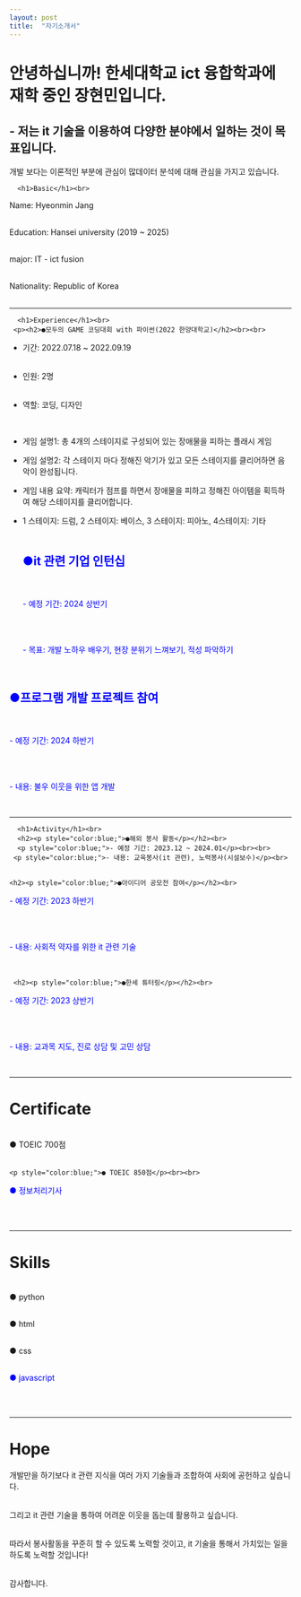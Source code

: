 ```yaml
---
layout: post
title:  "자기소개서"
---
```


# 안녕하십니까! 한세대학교 ict 융합학과에 재학 중인 장현민입니다.
## - 저는 it 기술을 이용하여 다양한 분야에서 일하는 것이 목표입니다.
개발 보다는 이론적인 부분에 관심이 많데이터 분석에 대해 관심을 가지고 있습니다.

<DOCTYPE html>
  <html>
    <head>
    </head>
    <body>
      
      
      <h1>Basic</h1><br>
<p>Name: Hyeonmin Jang<br><br>


Education: Hansei university (2019 ~ 2025)<br><br>


major: IT - ict fusion<br><br>


  Nationality: Republic of Korea<br><br></p>

<hr>

      <h1>Experience</h1><br>
     <p><h2>●모두의 GAME 코딩대회 with 파이썬(2022 한양대학교)</h2><br><br>
- 기간: 2022.07.18 ~ 2022.09.19<br><br>
- 인원: 2명<br><br>
- 역할: 코딩, 디자인</p><br>
- 게임 설명1: 총 4개의 스테이지로 구성되어 있는 장애물을 피하는 플래시 게임<br>
- 게임 설명2: 각 스테이지 마다 정해진 악기가 있고 모든 스테이지를 클리어하면 음악이 완성됩니다.<br>
- 게임 내용 요약: 캐릭터가 점프를 하면서 장애물을 피하고 정해진 아이템을 획득하여 해당 스테이지를 클리어합니다.<br>
- 1 스테이지: 드럼, 2 스테이지: 베이스, 3 스테이지: 피아노, 4스테이지: 기타<br><br>


    <h2><p style="color:blue;">●it 관련 기업 인턴십</p></h2><br>
    <p style="color:blue;">- 예정 기간: 2024 상반기</p><br><br>
    <p style="color:blue;"> - 목표: 개발 노하우 배우기, 현장 분위기 느껴보기, 적성 파악하기</p><br>

  
<h2><p style="color:blue;">●프로그램 개발 프로젝트 참여</p></h2><br>
<p style="color:blue;">- 예정 기간: 2024 하반기</p><br><br>
<p style="color:blue;">- 내용: 불우 이웃을 위한 앱 개발</p><br>

 <hr>

      <h1>Activity</h1><br>      
      <h2><p style="color:blue;">●해외 봉사 활동</p></h2><br>
      <p style="color:blue;">- 예정 기간: 2023.12 ~ 2024.01</p><br><br>
     <p style="color:blue;">- 내용: 교육봉사(it 관련), 노력봉사(시설보수)</p><br>
    
    
    <h2><p style="color:blue;">●아이디어 공모전 참여</p></h2><br>
<p style="color:blue;">- 예정 기간: 2023 하반기</p><br><br>
<p style="color:blue;">- 내용: 사회적 약자를 위한 it 관련 기술</p><br>

     <h2><p style="color:blue;">●한세 튜터링</p></h2><br>
<p style="color:blue;">- 예정 기간: 2023 상반기</p><br><br>
<p style="color:blue;">- 내용: 교과목 지도, 진로 상담 및 고민 상담</p><br>

  <hr>
    <h1>Certificate</h1><br>
    ● TOEIC 700점<br><br>
    
    <p style="color:blue;">● TOEIC 850점</p><br><br>
    
  <p style="color:blue;">● 정보처리기사</p><br><br>
    
    

<hr>
<h1>Skills</h1><br>
● python<br><br>
      

● html<br><br>


● css<br><br>
      

<p style="color:blue;">● javascript</p><br><br>



<hr>
<h1>Hope</h1>
<p>개발만을 하기보다 it 관련 지식을 여러 가지 기술들과 조합하여 사회에 공헌하고 싶습니다.<br><br>


그리고 it 관련 기술을 통하여 어려운 이웃을 돕는데 활용하고 싶습니다.<br><br>


따라서 봉사활동을 꾸준히 할 수 있도록 노력할 것이고, it 기술을 통해서 가치있는 일을 하도록 노력할 것입니다!<br><br>


감사합니다.</p>
  
